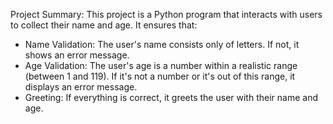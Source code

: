 Project Summary: This project is a Python program that interacts with users to collect their name and age. It ensures that:
- Name Validation: The user's name consists only of letters. If not, it shows an error message.
- Age Validation: The user's age is a number within a realistic range (between 1 and 119). If it's not a number or it's out of this range, it displays an error message.
- Greeting: If everything is correct, it greets the user with their name and age.
